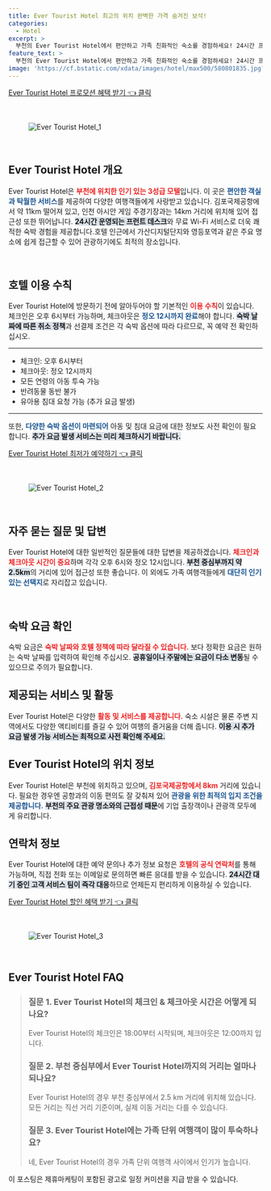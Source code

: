 ```yaml
---
title: Ever Tourist Hotel 최고의 위치 완벽한 가격 숨겨진 보석!
categories:
  - Hotel
excerpt: >
  부천의 Ever Tourist Hotel에서 편안하고 가족 친화적인 숙소를 경험하세요! 24시간 프런트 서비스와 무료 WiFi를 갖춘 이곳은 김포국제공항과 가까워 접근성이 뛰어납니다. 특별한 요금 정보는 예약 시 확인 가능!
feature_text: >
  부천의 Ever Tourist Hotel에서 편안하고 가족 친화적인 숙소를 경험하세요! 24시간 프런트 서비스와 무료 WiFi를 갖춘 이곳은 김포국제공항과 가까워 접근성이 뛰어납니다. 특별한 요금 정보는 예약 시 확인 가능!
image: 'https://cf.bstatic.com/xdata/images/hotel/max500/580801835.jpg?k=88afe8a195c9fb577214ee5f93ef0e57849059e77494dd6dcbd2e406b3349e42&o=&hp=1'
---
```


<p><a class="modoo-button" href="https://tinyurl.com/2dl9xqbk" rel="nofollow noopener">Ever Tourist Hotel 프로모션 혜택 받기 👈 클릭</a></p><br/>
<figure class="image"><img alt="Ever Tourist Hotel_1" src="https://cf.bstatic.com/xdata/images/hotel/max1024x768/571035058.jpg?k=82beae744567822d6b5b3957912d8ae99506f88a19b56efae2f84869c9f317a9&amp;o=&amp;hp=1"/></figure><br/>

<h2 data-ke-size="size26" id="ever_tourist_hotel_overview">Ever Tourist Hotel 개요</h2>
<p data-ke-size="size16">Ever Tourist Hotel은 <b><span style="color: #ee2323;">부천에 위치한 인기 있는 3성급 모텔</span></b>입니다. 이 곳은 <b><span style="color: #1a5490;">편안한 객실과 탁월한 서비스</span></b>를 제공하여 다양한 여행객들에게 사랑받고 있습니다. 김포국제공항에서 약 11km 떨어져 있고, 인천 아시안 게임 주경기장과는 14km 거리에 위치해 있어 접근성 또한 뛰어납니다. <b><span style="background-color: #21538527;">24시간 운영되는 프런트 데스크</span></b>와 무료 Wi-Fi 서비스로 더욱 쾌적한 숙박 경험을 제공합니다.호텔 인근에서 가산디지털단지와 영등포역과 같은 주요 명소에 쉽게 접근할 수 있어 관광하기에도 최적의 장소입니다.</p>
<p data-ke-size="size16"> </p>
<h2 data-ke-size="size23" id="hotel_rules">호텔 이용 수칙</h2>
<p data-ke-size="size16">Ever Tourist Hotel에 방문하기 전에 알아두어야 할 기본적인 <b><span style="color: #ee2323;">이용 수칙</span></b>이 있습니다. 체크인은 오후 6시부터 가능하며, 체크아웃은 <b><span style="color: #1a5490;">정오 12시까지 완료</span></b>해야 합니다. <b><span style="background-color: #21538527;">숙박 날짜에 따른 취소 정책</span></b>과 선결제 조건은 각 숙박 옵션에 따라 다르므로, 꼭 예약 전 확인하십시오.</p>
<hr contenteditable="false" data-ke-style="style5" data-ke-type="horizontalRule"/>
<ul data-ke-list-type="disc" style="list-style-type: disc;">
<li>체크인: 오후 6시부터</li>
<li>체크아웃: 정오 12시까지</li>
<li>모든 연령의 아동 투숙 가능</li>
<li>반려동물 동반 불가</li>
<li>유아용 침대 요청 가능 (추가 요금 발생)</li>
</ul>
<hr contenteditable="false" data-ke-style="style5" data-ke-type="horizontalRule"/>
<p data-ke-size="size16">또한, <b><span style="color: #1a5490;">다양한 숙박 옵션이 마련되어</span></b> 아동 및 침대 요금에 대한 정보도 사전 확인이 필요합니다. <b><span style="background-color: #21538527;">추가 요금 발생 서비스는 미리 체크하시기 바랍니다.</span></b></p>
<p><a class="modoo-button" href="https://tinyurl.com/2dl9xqbk" rel="nofollow noopener">Ever Tourist Hotel 최저가 예약하기 👈 클릭</a></p><br/>
<figure class="image"><img alt="Ever Tourist Hotel_2" src="https://cf.bstatic.com/xdata/images/hotel/max500/580801835.jpg?k=88afe8a195c9fb577214ee5f93ef0e57849059e77494dd6dcbd2e406b3349e42&amp;o=&amp;hp=1"/></figure><br/>
<h2 data-ke-size="size23" id="faq">자주 묻는 질문 및 답변</h2>
<p data-ke-size="size16">Ever Tourist Hotel에 대한 일반적인 질문들에 대한 답변을 제공하겠습니다. <b><span style="color: #ee2323;">체크인과 체크아웃 시간이 중요</span></b>하며 각각 오후 6시와 정오 12시입니다. <b><span style="background-color: #21538527;">부천 중심부까지 약 2.5km</span></b>의 거리에 있어 접근성 또한 좋습니다. 이 외에도 가족 여행객들에게 <b><span style="color: #1a5490;">대단히 인기 있는 선택지</span></b>로 자리잡고 있습니다.</p>
<p data-ke-size="size16"> </p>
<h2 data-ke-size="size23" id="room_rates">숙박 요금 확인</h2>
<p data-ke-size="size16">숙박 요금은 <b><span style="color: #ee2323;">숙박 날짜와 호텔 정책에 따라 달라질 수 있습니다.</span></b> 보다 정확한 요금은 원하는 숙박 날짜를 입력하여 확인해 주십시오. <b><span style="background-color: #21538527;">공휴일이나 주말에는 요금이 다소 변동</span></b>될 수 있으므로 주의가 필요합니다.</p>
<h2 data-ke-size="size23" id="activities_services">제공되는 서비스 및 활동</h2>
<p data-ke-size="size16">Ever Tourist Hotel은 다양한 <b><span style="color: #ee2323;">활동 및 서비스를 제공합니다.</span></b> 숙소 시설은 물론 주변 지역에서도 다양한 액티비티를 즐길 수 있어 여행의 즐거움을 더해 줍니다. <b><span style="background-color: #21538527;">이용 시 추가 요금 발생 가능 서비스는 최적으로 사전 확인해 주세요.</span></b></p>
<h2 data-ke-size="size26" id="location">Ever Tourist Hotel의 위치 정보</h2>
<p data-ke-size="size16">Ever Tourist Hotel은 부천에 위치하고 있으며, <b><span style="color: #ee2323;">김포국제공항에서 8km</span></b> 거리에 있습니다. 필요한 경우엔 공항과의 이동 편의도 잘 갖춰져 있어 <b><span style="color: #1a5490;">관광을 위한 최적의 입지 조건을 제공합니다.</span></b> <b><span style="background-color: #21538527;">부천의 주요 관광 명소와의 근접성 때문</span></b>에 기업 출장객이나 관광객 모두에게 유리합니다.</p>
<h2 data-ke-size="size23" id="contact_info">연락처 정보</h2>
<p data-ke-size="size16">Ever Tourist Hotel에 대한 예약 문의나 추가 정보 요청은 <b><span style="color: #ee2323;">호텔의 공식 연락처</span></b>를 통해 가능하며, 직접 전화 또는 이메일로 문의하면 빠른 응대를 받을 수 있습니다. <b><span style="background-color: #21538527;">24시간 대기 중인 고객 서비스 팀이 즉각 대응</span></b>하므로 언제든지 편리하게 이용하실 수 있습니다.</p>

<p><a class="modoo-button" href="https://tinyurl.com/2dl9xqbk" rel="nofollow noopener">Ever Tourist Hotel 할인 혜택 받기 👈 클릭</a></p><br>

<figure class="image"><img src="https://cf.bstatic.com/xdata/images/hotel/max500/580801849.jpg?k=2042d1ec2fa144945e5107711aeebcef8230c80db23d065763cbadcc65cc00b3&o=&hp=1" alt="Ever Tourist Hotel_3"></figure><br>
<h2 id="Ever Tourist Hotel_FAQ">Ever Tourist Hotel FAQ</h2>
<div itemscope="" itemtype="https://schema.org/FAQPage"> <blockquote> <div itemscope="" itemprop="mainEntity" itemtype="https://schema.org/Question"> <h3 id="질문_1" itemprop="name">질문 1. Ever Tourist Hotel의 체크인 & 체크아웃 시간은 어떻게 되나요?</h3> <div itemscope="" itemprop="acceptedAnswer" itemtype="https://schema.org/Answer"> <span itemprop="text"> <p>Ever Tourist Hotel의 체크인은 18:00부터 시작되며, 체크아웃은 12:00까지 입니다.</p> </span> </div> </div> <div itemscope="" itemprop="mainEntity" itemtype="https://schema.org/Question"> <h3 id="질문_2" itemprop="name">질문 2. 부천 중심부에서 Ever Tourist Hotel까지의 거리는 얼마나 되나요?</h3> <div itemscope="" itemprop="acceptedAnswer" itemtype="https://schema.org/Answer"> <span itemprop="text"> <p>Ever Tourist Hotel의 경우 부천 중심부에서 2.5 km 거리에 위치해 있습니다. 모든 거리는 직선 거리 기준이며, 실제 이동 거리는 다를 수 있습니다.</p> </span> </div> </div> <div itemscope="" itemprop="mainEntity" itemtype="https://schema.org/Question"> <h3 id="질문_3" itemprop="name">질문 3. Ever Tourist Hotel에는 가족 단위 여행객이 많이 투숙하나요?</h3> <div itemscope="" itemprop="acceptedAnswer" itemtype="https://schema.org/Answer"> <span itemprop="text"> <p>네, Ever Tourist Hotel의 경우 가족 단위 여행객 사이에서 인기가 높습니다.</p> </span> </div> </div> </blockquote> </div><p>이 포스팅은 제휴마케팅이 포함된 광고로 일정 커미션을 지급 받을 수 있습니다.</p>

